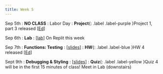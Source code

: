 ```yaml
---
title: Week 5
---
```


Sep 5th
: **NO CLASS**
  : Labor Day
: **Project**{: .label .label-purple }Project 1, part 3 released [[Ed](https://edstem.org/us/courses/24414/lessons/43487/slides/250850)]

Sep 6th
: **Lab**
  : [[lab](https://replit.com/team/csci110-01)] On Replit this week

Sep 7th
: **Functions: Testing**
  : [[slides](https://docs.google.com/presentation/d/1tsQ_nxztufQ3xnTFq1lECvaZsT2R4w1T/edit?usp=sharing&ouid=114310739312164916072&rtpof=true&sd=true)]
: **HW**{: .label .label-blue }HW 4 released [[Ed](#)]

Sept 9th
: **Debugging & Styling**
  : [[slides](#)]
: **Quiz**{: .label .label-yellow }Quiz 4 will be in the first 15 minutes of class! Meet in Lab (downstairs)

